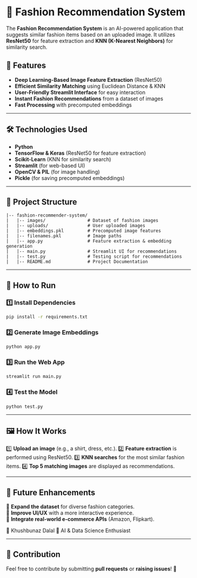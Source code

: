 # 👗 Fashion Recommendation System

The **Fashion Recommendation System** is an AI-powered application that suggests similar fashion items based on an uploaded image. It utilizes **ResNet50** for feature extraction and **KNN (K-Nearest Neighbors)** for similarity search.

## 🚀 Features
- **Deep Learning-Based Image Feature Extraction** (ResNet50)
- **Efficient Similarity Matching** using Euclidean Distance & KNN
- **User-Friendly Streamlit Interface** for easy interaction
- **Instant Fashion Recommendations** from a dataset of images
- **Fast Processing** with precomputed embeddings

---

## 🛠️ Technologies Used
- **Python**
- **TensorFlow & Keras** (ResNet50 for feature extraction)
- **Scikit-Learn** (KNN for similarity search)
- **Streamlit** (for web-based UI)
- **OpenCV & PIL** (for image handling)
- **Pickle** (for saving precomputed embeddings)

---

## 📂 Project Structure
```
|-- fashion-recommender-system/
|   |-- images/                # Dataset of fashion images
|   |-- uploads/               # User uploaded images
|   |-- embeddings.pkl         # Precomputed image features
|   |-- filenames.pkl          # Image paths
|   |-- app.py                 # Feature extraction & embedding generation
|   |-- main.py                # Streamlit UI for recommendations
|   |-- test.py                # Testing script for recommendations
|   |-- README.md              # Project Documentation
```

---

## 📌 How to Run
### 1️⃣ Install Dependencies
```bash
pip install -r requirements.txt
```

### 2️⃣ Generate Image Embeddings
```bash
python app.py
```

### 3️⃣ Run the Web App
```bash
streamlit run main.py
```

### 4️⃣ Test the Model
```bash
python test.py
```

---

## 🖼️ How It Works
1️⃣ **Upload an image** (e.g., a shirt, dress, etc.).
2️⃣ **Feature extraction** is performed using ResNet50.
3️⃣ **KNN searches** for the most similar fashion items.
4️⃣ **Top 5 matching images** are displayed as recommendations.

---

## 🎯 Future Enhancements
🔹 **Expand the dataset** for diverse fashion categories.  
🔹 **Improve UI/UX** with a more interactive experience.  
🔹 **Integrate real-world e-commerce APIs** (Amazon, Flipkart).  

👤 Khushbunaz Dalal
💼 AI & Data Science Enthusiast

---

## 🤝 Contribution
Feel free to contribute by submitting **pull requests** or **raising issues**! 🚀

